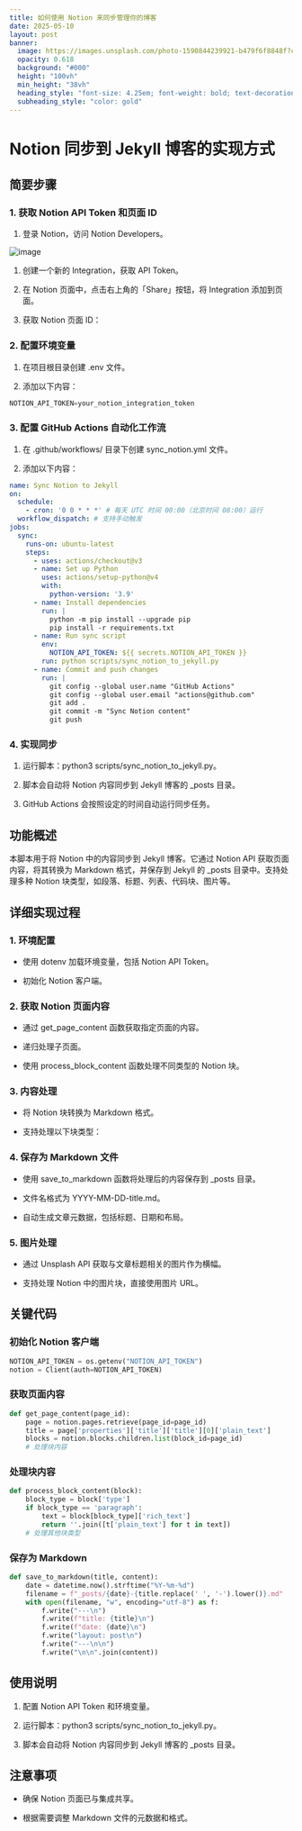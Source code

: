 ```yaml
---
title: 如何使用 Notion 来同步管理你的博客
date: 2025-05-10
layout: post
banner:
  image: https://images.unsplash.com/photo-1590844239921-b479f6f8848f?crop=entropy&cs=tinysrgb&fit=max&fm=jpg&ixid=M3w2OTIwMzJ8MHwxfHJhbmRvbXx8fHx8fHx8fDE3NDY4NjU0NzZ8&ixlib=rb-4.1.0&q=80&w=1080
  opacity: 0.618
  background: "#000"
  height: "100vh"
  min_height: "38vh"
  heading_style: "font-size: 4.25em; font-weight: bold; text-decoration: underline"
  subheading_style: "color: gold"
---
```


# Notion 同步到 Jekyll 博客的实现方式

## 简要步骤

### 1. 获取 Notion API Token 和页面 ID

1. 登录 Notion，访问 Notion Developers。

![image](https://prod-files-secure.s3.us-west-2.amazonaws.com/a7a0cc5a-89b9-4cda-8686-1fba0ca52f40/d19c1afe-dea5-4312-9333-786b0ba83054/image.png?X-Amz-Algorithm=AWS4-HMAC-SHA256&X-Amz-Content-Sha256=UNSIGNED-PAYLOAD&X-Amz-Credential=ASIAZI2LB466RQ3W3GSU%2F20250510%2Fus-west-2%2Fs3%2Faws4_request&X-Amz-Date=20250510T082435Z&X-Amz-Expires=3600&X-Amz-Security-Token=IQoJb3JpZ2luX2VjEPj%2F%2F%2F%2F%2F%2F%2F%2F%2F%2FwEaCXVzLXdlc3QtMiJHMEUCIDQsMFiJK0eDKAUXam%2Fr%2F3XYEU4CBlAzEubVO215TRTTAiEA18qSAtQ8idLd8g0z5umCju%2F2Rb9lWoW%2FJLvuW5KM3%2FMqiAQIof%2F%2F%2F%2F%2F%2F%2F%2F%2F%2FARAAGgw2Mzc0MjMxODM4MDUiDAIjM%2FCGmgKbQqhsDCrcA1OgdUpc4yafbkZixokcz24xonEqPFu4nHlN1CBYv60i6oQaIS3lQTGzwh93te9FdxUC%2FQtNGLXgtM0HPGEX7HL%2FG0DlhbS6RobfMtESVV5dg72kJVp4zoQn0GbkTvhvNpReNx9Im5dyS7kU8mwBjPVohvn2aqkDUvbv6sT6t9eh4Rkw6d7ZxNpLeALWfQQ%2F053e%2BlNFLM4i1sFtacilsYI5EYohLmmilDGauXh83EhooKJqPWZ%2FCCEOKWkCyYnw9K6X1TlwouPa16o9x5uZjn41opbweIes5DDi26owsqg6RZxuNsuGXz%2Br371d1%2BiO01QZO%2FBUsBbbfVAhrxU2Vz7RwSTXH9NlFOzShif9DQ2gV7YetPYJ0B0rReqpLythnFau8PBlsToSKmhIx4CEawHwHnxZertCs2sNgv699YOmiBLnSWR2IiPxu%2B8cA98CBp8wCl8EWomdIssUWcacSisi5ukhCoMUt3hkzvxOLLQ11OAaM9Repay2uJw33ro9SteW%2BMBHgOFFVSQIcZUjvUfpNrUOwm2GOD91MS86F07a425RYvEhQJkjvjVk6551yK85AhANhLZhi2SZ0wvnz5sDYr3JI0N5BQJdpaqhBVpAZLAIMyxCIJCy3B1xMNiP%2FMAGOqUBvsqAJHLy0NJftC9D2WOtOB9MCVhz9cC4wMG1JVNFeHgOai%2BDPy9p1UwxpCGWQ2gwPfd7GzMJaW7OUvtvY90PfQ0Eey0hEqFtrbRm1%2BTEZ9xAQ78YcdYQ49gU060dJRfIhMKZucCHg%2FpPVgWeUVVV4jbf9j240HS3NUzqItyDiDMK7I4Na1Jnkx%2F%2FjyWPvkrQxT7nZQqehJaF8kd1J6CqbjjgrVCz&X-Amz-Signature=7e4aee9db73ec0f2eb93e29d8c6f980855360d11126489487a95c0c930d720cd&X-Amz-SignedHeaders=host&x-id=GetObject)

1. 创建一个新的 Integration，获取 API Token。

1. 在 Notion 页面中，点击右上角的「Share」按钮，将 Integration 添加到页面。

1. 获取 Notion 页面 ID：


### 2. 配置环境变量

1. 在项目根目录创建 .env 文件。

1. 添加以下内容：

```javascript
NOTION_API_TOKEN=your_notion_integration_token
```

### 3. 配置 GitHub Actions 自动化工作流

1. 在 .github/workflows/ 目录下创建 sync_notion.yml 文件。

1. 添加以下内容：

```yaml
name: Sync Notion to Jekyll
on:
  schedule:
    - cron: '0 0 * * *' # 每天 UTC 时间 00:00（北京时间 08:00）运行
  workflow_dispatch: # 支持手动触发
jobs:
  sync:
    runs-on: ubuntu-latest
    steps:
      - uses: actions/checkout@v3
      - name: Set up Python
        uses: actions/setup-python@v4
        with:
          python-version: '3.9'
      - name: Install dependencies
        run: |
          python -m pip install --upgrade pip
          pip install -r requirements.txt
      - name: Run sync script
        env:
          NOTION_API_TOKEN: ${{ secrets.NOTION_API_TOKEN }}
        run: python scripts/sync_notion_to_jekyll.py
      - name: Commit and push changes
        run: |
          git config --global user.name "GitHub Actions"
          git config --global user.email "actions@github.com"
          git add .
          git commit -m "Sync Notion content"
          git push
```

### 4. 实现同步

1. 运行脚本：python3 scripts/sync_notion_to_jekyll.py。

1. 脚本会自动将 Notion 内容同步到 Jekyll 博客的 _posts 目录。

1. GitHub Actions 会按照设定的时间自动运行同步任务。

## 功能概述

本脚本用于将 Notion 中的内容同步到 Jekyll 博客。它通过 Notion API 获取页面内容，将其转换为 Markdown 格式，并保存到 Jekyll 的 _posts 目录中。支持处理多种 Notion 块类型，如段落、标题、列表、代码块、图片等。

## 详细实现过程

### 1. 环境配置

- 使用 dotenv 加载环境变量，包括 Notion API Token。

- 初始化 Notion 客户端。

### 2. 获取 Notion 页面内容

- 通过 get_page_content 函数获取指定页面的内容。

- 递归处理子页面。

- 使用 process_block_content 函数处理不同类型的 Notion 块。

### 3. 内容处理

- 将 Notion 块转换为 Markdown 格式。

- 支持处理以下块类型：


### 4. 保存为 Markdown 文件

- 使用 save_to_markdown 函数将处理后的内容保存到 _posts 目录。

- 文件名格式为 YYYY-MM-DD-title.md。

- 自动生成文章元数据，包括标题、日期和布局。

### 5. 图片处理

- 通过 Unsplash API 获取与文章标题相关的图片作为横幅。

- 支持处理 Notion 中的图片块，直接使用图片 URL。

## 关键代码

### 初始化 Notion 客户端

```python
NOTION_API_TOKEN = os.getenv("NOTION_API_TOKEN")
notion = Client(auth=NOTION_API_TOKEN)
```

### 获取页面内容

```python
def get_page_content(page_id):
    page = notion.pages.retrieve(page_id=page_id)
    title = page['properties']['title']['title'][0]['plain_text']
    blocks = notion.blocks.children.list(block_id=page_id)
    # 处理块内容
```

### 处理块内容

```python
def process_block_content(block):
    block_type = block['type']
    if block_type == 'paragraph':
        text = block[block_type]['rich_text']
        return ''.join([t['plain_text'] for t in text])
    # 处理其他块类型
```

### 保存为 Markdown

```python
def save_to_markdown(title, content):
    date = datetime.now().strftime("%Y-%m-%d")
    filename = f"_posts/{date}-{title.replace(' ', '-').lower()}.md"
    with open(filename, "w", encoding="utf-8") as f:
        f.write("---\n")
        f.write(f"title: {title}\n")
        f.write(f"date: {date}\n")
        f.write("layout: post\n")
        f.write("---\n\n")
        f.write("\n\n".join(content))
```

## 使用说明

1. 配置 Notion API Token 和环境变量。

1. 运行脚本：python3 scripts/sync_notion_to_jekyll.py。

1. 脚本会自动将 Notion 内容同步到 Jekyll 博客的 _posts 目录。

## 注意事项

- 确保 Notion 页面已与集成共享。

- 根据需要调整 Markdown 文件的元数据和格式。